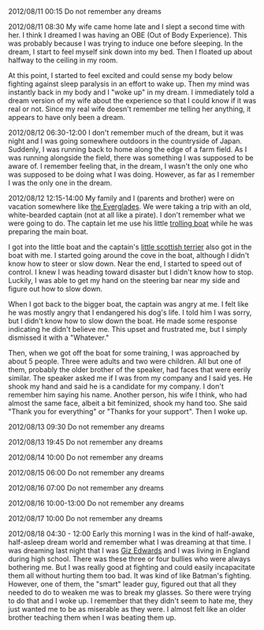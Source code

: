 2012/08/11 00:15
Do not remember any dreams

2012/08/11 08:30
My wife came home late and I slept a second time with her. I think I dreamed I was having an OBE (Out of Body Experience). This was probably because I was trying to induce one before sleeping. In the dream, I start to feel myself sink down into my bed. Then I floated up about halfway to the ceiling in my room.

At this point, I started to feel excited and could sense my body below fighting against sleep paralysis in an effort to wake up. Then my mind was instantly back in my body and I "woke up" in my dream. I immediately told a dream version of my wife about the experience so that I could know if it was real or not. Since my real wife doesn't remember me telling her anything, it appears to have only been a dream.

2012/08/12 06:30-12:00
I don't remember much of the dream, but it was night and I was going somewhere outdoors in the countryside of Japan. Suddenly, I was running back to home along the edge of a farm field. As I was running alongside the field, there was something I was supposed to be aware of. I remember feeling that, in the dream, I wasn't the only one who was supposed to be doing what I was doing.
However, as far as I remember I was the only one in the dream.

2012/08/12 12:15-14:00
My family and I (parents and brother) were on vacation somewhere like [the Everglades](https://github.com/rakudayo/consciousness/blob/master/logs/resources/miami-everglades.jpg). We were taking a trip with an old, white-bearded captain (not at all like a pirate). I don't remember what we were going to do. The captain let me use his little [trolling boat](https://github.com/rakudayo/consciousness/blob/master/logs/resources/fish-08-PB061876.jpg) while he was preparing the main boat. 

I got into the little boat and the captain's [little scottish terrier](https://github.com/rakudayo/consciousness/blob/master/logs/resources/Scottish-Terrier-Dog-Breed.jpg) also got in the boat with me. I started going around the cove in the boat, although I didn't know how to steer or slow down. Near the end, I started to speed out of control. I knew I was heading toward disaster but I didn't know how to stop. Luckily, I was able to get my hand on the steering bar near my side and figure out how to slow down.

When I got back to the bigger boat, the captain was angry at me. I felt like he was mostly angry that I endangered his dog's life. I told him I was sorry, but I didn't know how to slow down the boat. He made some response indicating he didn't believe me. This upset and frustrated me, but I simply dismissed it with a "Whatever."

Then, when we got off the boat for some training, I was approached by about 5 people. Three were adults and two were children. All but one of them, probably the older brother of the speaker, had faces that were eerily similar. The speaker asked me if I was from my company and I said yes. He shook my hand and said he is a candidate for my company. I don't remember him saying his name. Another person, his wife I think, who had almost the same face, albeit a bit feminized, shook my hand too. She said "Thank you for everything" or "Thanks for your support". Then I woke up.

2012/08/13 09:30
Do not remember any dreams

2012/08/13 19:45
Do not remember any dreams

2012/08/14 10:00
Do not remember any dreams

2012/08/15 06:00
Do not remember any dreams

2012/08/16 07:00
Do not remember any dreams

2012/08/16 10:00-13:00
Do not remember any dreams

2012/08/17 10:00
Do not remember any dreams

2012/08/18 04:30 - 12:00
Early this morning I was in the kind of half-awake, half-asleep dream world and remember what I was dreaming at that time.
I was dreaming last night that I was [Giz Edwards](http://www.youtube.com/user/GizEdwards) and I was living in England during high school.
There was these three or four bullies who were always bothering me.
But I was really good at fighting and could easily incapacitate them all without hurting them too bad.
It was kind of like Batman's fighting.
However, one of them, the "smart" leader guy, figured out that all they needed to do to weaken me was to break my glasses.
So there were trying to do that and I woke up.
I remember that they didn't seem to hate me, they just wanted me to be as miserable as they were.
I almost felt like an older brother teaching them when I was beating them up.
